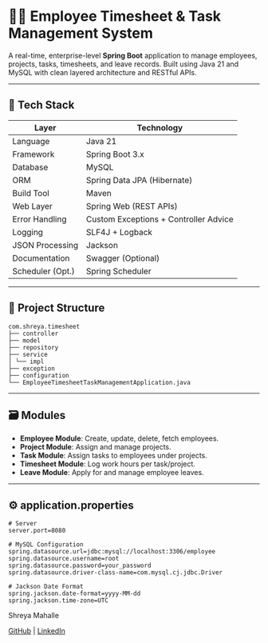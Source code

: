 # 🧑‍💼 Employee Timesheet & Task Management System

A real-time, enterprise-level **Spring Boot** application to manage employees, projects, tasks, timesheets, and leave
records. Built using Java 21 and MySQL with clean layered architecture and RESTful APIs.

---

## 🚀 Tech Stack

| Layer            | Technology                            |
|------------------|---------------------------------------|
| Language         | Java 21                               |
| Framework        | Spring Boot 3.x                       |
| Database         | MySQL                                 |
| ORM              | Spring Data JPA (Hibernate)           |
| Build Tool       | Maven                                 |
| Web Layer        | Spring Web (REST APIs)                |
| Error Handling   | Custom Exceptions + Controller Advice |
| Logging          | SLF4J + Logback                       |
| JSON Processing  | Jackson                               |
| Documentation    | Swagger (Optional)                    |
| Scheduler (Opt.) | Spring Scheduler                      |

---

## 📁 Project Structure

````
com.shreya.timesheet
├── controller
├── model
├── repository
├── service
│ └── impl
├── exception
├── configuration
└── EmployeeTimesheetTaskManagementApplication.java

````

---

## 🗃️ Modules

- **Employee Module**: Create, update, delete, fetch employees.
- **Project Module**: Assign and manage projects.
- **Task Module**: Assign tasks to employees under projects.
- **Timesheet Module**: Log work hours per task/project.
- **Leave Module**: Apply for and manage employee leaves.

---

## ⚙️ application.properties

```properties
# Server
server.port=8080

# MySQL Configuration
spring.datasource.url=jdbc:mysql://localhost:3306/employee
spring.datasource.username=root
spring.datasource.password=your_password
spring.datasource.driver-class-name=com.mysql.cj.jdbc.Driver

# Jackson Date Format
spring.jackson.date-format=yyyy-MM-dd
spring.jackson.time-zone=UTC

```

Shreya Mahalle

[GitHub](https://github.com/shreyamahalle) | [LinkedIn](https://linkedin.com/in/shreyamahalle)

